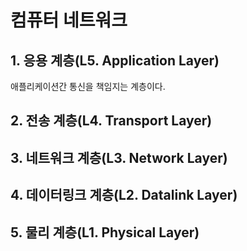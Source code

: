 # 컴퓨터 네트워크

## 1. 응용 계층(L5. Application Layer)

애플리케이션간 통신을 책임지는 계층이다.



## 2. 전송 계층(L4. Transport Layer)


## 3. 네트워크 계층(L3. Network Layer)


## 4. 데이터링크 계층(L2. Datalink Layer)


## 5. 물리 계층(L1. Physical Layer)
